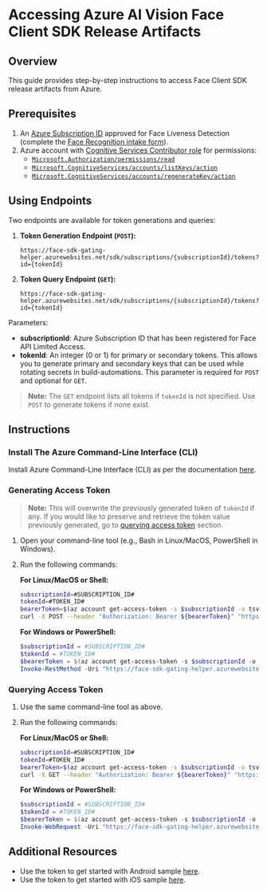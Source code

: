 # Accessing Azure AI Vision Face Client SDK Release Artifacts

## Overview
This guide provides step-by-step instructions to access Face Client SDK release artifacts from Azure.

## Prerequisites
1. An [Azure Subscription ID](https://learn.microsoft.com/azure/azure-portal/get-subscription-tenant-id) approved for Face Liveness Detection (complete the [Face Recognition intake form](https://aka.ms/facerecognition)).
2. Azure account with [Cognitive Services Contributor role](https://learn.microsoft.com/azure/role-based-access-control/role-assignments-list-portal) for permissions:
   - [`Microsoft.Authorization/permissions/read`](https://learn.microsoft.com/en-us/azure/role-based-access-control/permissions/management-and-governance#:~:text=Microsoft.Authorization/permissions/read)
   - [`Microsoft.CognitiveServices/accounts/listKeys/action`](https://learn.microsoft.com/en-us/azure/role-based-access-control/permissions/management-and-governance#:~:text=Microsoft.CognitiveServices/accounts/listKeys/action)
   - [`Microsoft.CognitiveServices/accounts/regenerateKey/action`](https://learn.microsoft.com/en-us/azure/role-based-access-control/permissions/management-and-governance#:~:text=Microsoft.CognitiveServices/accounts/regenerateKey/action)

## Using Endpoints
Two endpoints are available for token generations and queries:
   
1. **Token Generation Endpoint (`POST`):**
   
   ```
   https://face-sdk-gating-helper.azurewebsites.net/sdk/subscriptions/{subscriptionId}/tokens?id={tokenId}
   ```
   
1. **Token Query Endpoint (`GET`):**

   ```
   https://face-sdk-gating-helper.azurewebsites.net/sdk/subscriptions/{subscriptionId}/tokens?id={tokenId}
   ```

Parameters:
- **subscriptionId**: Azure Subscription ID that has been registered for Face API Limited Access.
- **tokenId**: An integer (0 or 1) for primary or secondary tokens. This allows you to generate primary and secondary keys that can be used while rotating secrets in build-automations. This parameter is required for `POST` and optional for `GET`.

> **Note:** The `GET` endpoint lists all tokens if `tokenId` is not specified. Use `POST` to generate tokens if none exist.

## Instructions

### Install The Azure Command-Line Interface (CLI)
Install Azure Command-Line Interface (CLI) as per the documentation [here](https://learn.microsoft.com/cli/azure/).

### Generating Access Token

> **Note:** This will overwrite the previously generated token of `tokenId` if any. If you would like to preserve and retrieve the token value previously generated, go to [querying access token](#querying-access-token) section.

1. Open your command-line tool (e.g., Bash in Linux/MacOS, PowerShell in Windows).
1. Run the following commands:

   **For Linux/MacOS or Shell:**
   ```bash
   subscriptionId=#SUBSCRIPTION_ID#
   tokenId=#TOKEN_ID#
   bearerToken=$(az account get-access-token -s $subscriptionId -o tsv | cut -f1)
   curl -X POST --header "Authorization: Bearer ${bearerToken}" "https://face-sdk-gating-helper.azurewebsites.net/sdk/subscriptions/${subscriptionId}/tokens?id=${tokenId}"
   ```

   **For Windows or PowerShell:**
   ```powershell
   $subscriptionId = #SUBSCRIPTION_ID#
   $tokenId = #TOKEN_ID#
   $bearerToken = $(az account get-access-token -s $subscriptionId -o tsv).split()[0];
   Invoke-RestMethod -Uri "https://face-sdk-gating-helper.azurewebsites.net/sdk/subscriptions/${subscriptionId}/tokens?id=${tokenId}" -Method POST -Headers @{"Authorization"="Bearer ${bearerToken}"} | format-list
   ```

### Querying Access Token
1. Use the same command-line tool as above.
1. Run the following commands:

   **For Linux/MacOS or Shell:**
   ```bash
   subscriptionId=#SUBSCRIPTION_ID#
   tokenId=#TOKEN_ID#
   bearerToken=$(az account get-access-token -s $subscriptionId -o tsv | cut -f1)
   curl -X GET --header "Authorization: Bearer ${bearerToken}" "https://face-sdk-gating-helper.azurewebsites.net/sdk/subscriptions/${subscriptionId}/tokens?id=${tokenId}"
   ```

   **For Windows or PowerShell:**
   ```powershell
   $subscriptionId = #SUBSCRIPTION_ID#
   $tokenId = #TOKEN_ID#
   $bearerToken = $(az account get-access-token -s $subscriptionId -o tsv).split()[0];
   Invoke-WebRequest -Uri "https://face-sdk-gating-helper.azurewebsites.net/sdk/subscriptions/${subscriptionId}/tokens?id=${tokenId}" -Method GET -Headers @{"Authorization"="Bearer ${bearerToken}"} | format-list
   ```

## Additional Resources
- Use the token to get started with Android sample [here](samples/kotlin/face/FaceAnalyzerSample/README.md).
- Use the token to get started with iOS sample [here](samples/swift/face/FaceAnalyzerSample/README.md).

